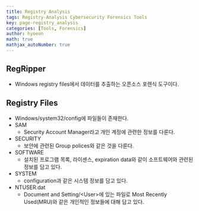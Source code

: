 ```yaml
---
title: Registry Analysis
tags: Registry-Analysis Cybersecurity Forensics Tools
key: page-registry_analysis
categories: [Tools, Forensics]
author: hyoeun
math: true
mathjax_autoNumber: true
---
```


## RegRipper
* Windows registry files에서 데이터를 추출하는 오픈소스 포렌식 도구이다.

## Registry Files
* Windows/system32/config에 파일들이 존재한다.
* SAM
    * Security Account Manager라고 개인 계정에 관련한 정보를 다룬다. 
* SECURITY
    * 보안에 관련된 Group polices와 같은 것을 다룬다.
* SOFTWARE
    * 설치된 프로그램 목록, 라이센스, expiration data와 같이 소프트웨어와 관련된 정보를 담고 있다.
* SYSTEM
    * configuration과 같은 시스템 정보를 담고 있다.
* NTUSER.dat
    * Document and Setting/\<User\>에 있는 파일로 Most Recently Used(MRU)와 같은 개인적인 정보들에 대해 담고 있다.


